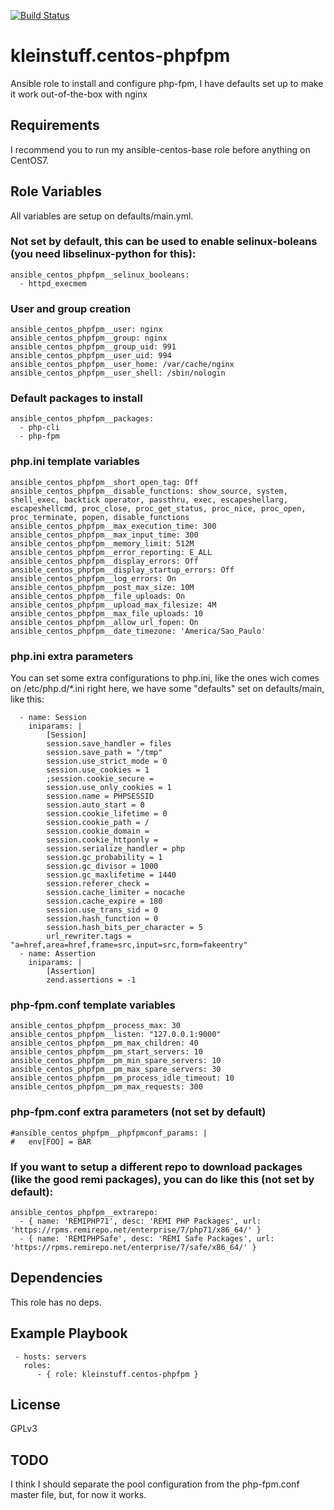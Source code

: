 [![Build Status](https://travis-ci.org/kleinstuff/ansible-centos-phpfpm.png)](https://travis-ci.org/kleinstuff/ansible-centos-phpfpm)


kleinstuff.centos-phpfpm
========================

Ansible role to install and configure php-fpm, I have defaults set up to make it work out-of-the-box with nginx

Requirements
------------

I recommend you to run my ansible-centos-base role before anything on CentOS7.

Role Variables
--------------

All variables are setup on defaults/main.yml.

### Not set by default, this can be used to enable selinux-boleans (you need libselinux-python for this):
    ansible_centos_phpfpm__selinux_booleans:
      - httpd_execmem

### User and group creation
    ansible_centos_phpfpm__user: nginx
    ansible_centos_phpfpm__group: nginx
    ansible_centos_phpfpm__group_uid: 991
    ansible_centos_phpfpm__user_uid: 994
    ansible_centos_phpfpm__user_home: /var/cache/nginx
    ansible_centos_phpfpm__user_shell: /sbin/nologin


### Default packages to install
    ansible_centos_phpfpm__packages:
      - php-cli
      - php-fpm

### php.ini template variables
    ansible_centos_phpfpm__short_open_tag: Off
    ansible_centos_phpfpm__disable_functions: show_source, system, shell_exec, backtick operator, passthru, exec, escapeshellarg, escapeshellcmd, proc_close, proc_get_status, proc_nice, proc_open, proc_terminate, popen, disable_functions
    ansible_centos_phpfpm__max_execution_time: 300
    ansible_centos_phpfpm__max_input_time: 300
    ansible_centos_phpfpm__memory_limit: 512M
    ansible_centos_phpfpm__error_reporting: E_ALL
    ansible_centos_phpfpm__display_errors: Off
    ansible_centos_phpfpm__display_startup_errors: Off
    ansible_centos_phpfpm__log_errors: On
    ansible_centos_phpfpm__post_max_size: 10M
    ansible_centos_phpfpm__file_uploads: On
    ansible_centos_phpfpm__upload_max_filesize: 4M
    ansible_centos_phpfpm__max_file_uploads: 10
    ansible_centos_phpfpm__allow_url_fopen: On
    ansible_centos_phpfpm__date_timezone: 'America/Sao_Paulo'

### php.ini extra parameters 
You can set some extra configurations to php.ini, like the ones wich comes on /etc/php.d/\*.ini right here, we have some "defaults" set on defaults/main, like this:<enter>

      - name: Session
        iniparams: |
            [Session]
            session.save_handler = files
            session.save_path = "/tmp"
            session.use_strict_mode = 0
            session.use_cookies = 1
            ;session.cookie_secure =
            session.use_only_cookies = 1
            session.name = PHPSESSID
            session.auto_start = 0
            session.cookie_lifetime = 0
            session.cookie_path = /
            session.cookie_domain =
            session.cookie_httponly =
            session.serialize_handler = php
            session.gc_probability = 1
            session.gc_divisor = 1000
            session.gc_maxlifetime = 1440
            session.referer_check =
            session.cache_limiter = nocache
            session.cache_expire = 180
            session.use_trans_sid = 0
            session.hash_function = 0
            session.hash_bits_per_character = 5
            url_rewriter.tags = "a=href,area=href,frame=src,input=src,form=fakeentry"
      - name: Assertion
        iniparams: |
            [Assertion]
            zend.assertions = -1

### php-fpm.conf template variables
    ansible_centos_phpfpm__process_max: 30
    ansible_centos_phpfpm__listen: "127.0.0.1:9000"
    ansible_centos_phpfpm__pm_max_children: 40
    ansible_centos_phpfpm__pm_start_servers: 10
    ansible_centos_phpfpm__pm_min_spare_servers: 10
    ansible_centos_phpfpm__pm_max_spare_servers: 30
    ansible_centos_phpfpm__pm_process_idle_timeout: 10
    ansible_centos_phpfpm__pm_max_requests: 300

### php-fpm.conf extra parameters (not set by default)
    #ansible_centos_phpfpm__phpfpmconf_params: |
    #   env[FOO] = BAR
    
### If you want to setup a different repo to download packages (like the good remi packages), you can do like this (not set by default):
    ansible_centos_phpfpm__extrarepo:
      - { name: 'REMIPHP71', desc: 'REMI PHP Packages', url: 'https://rpms.remirepo.net/enterprise/7/php71/x86_64/' }
      - { name: 'REMIPHPSafe', desc: 'REMI Safe Packages', url: 'https://rpms.remirepo.net/enterprise/7/safe/x86_64/' }


Dependencies
------------

This role has no deps.

Example Playbook
----------------

     - hosts: servers
       roles:
          - { role: kleinstuff.centos-phpfpm }

License
-------

GPLv3

TODO
-----
I think I should separate the pool configuration from the php-fpm.conf master file, but, for now it works.
